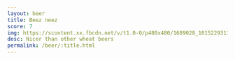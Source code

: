 ```yaml
---
layout: beer
title: Beez neez
score: 7
img: https://scontent.xx.fbcdn.net/v/t1.0-0/p480x480/1689028_10152293132393745_2076387915_n.jpg?oh=a322ad79c182a95893d9248780b9de53&oe=5867B84F
desc: Nicer than other wheat beers
permalink: /beer/:title.html
---
```

